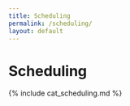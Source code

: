 ```yaml
---
title: Scheduling
permalink: /scheduling/
layout: default
---
```


# Scheduling

{% include cat_scheduling.md %}
